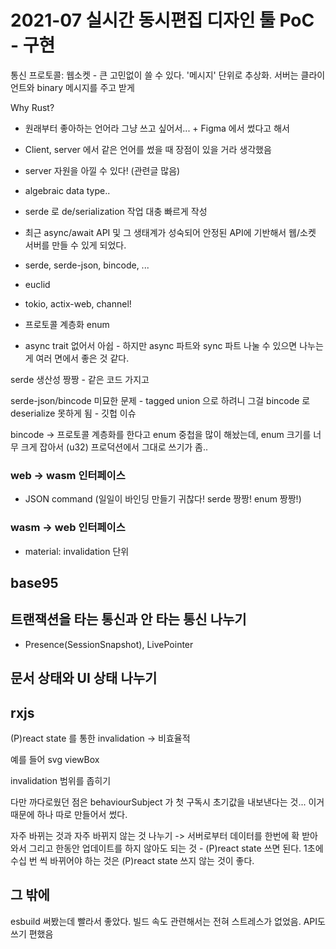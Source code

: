 # 2021-07 실시간 동시편집 디자인 툴 PoC - 구현

통신 프로토콜: 웹소켓 - 큰 고민없이 쓸 수 있다. '메시지' 단위로 추상화. 서버는 클라이언트와 binary 메시지를 주고 받게

Why Rust?

- 원래부터 좋아하는 언어라 그냥 쓰고 싶어서... + Figma 에서 썼다고 해서
- Client, server 에서 같은 언어를 썼을 때 장점이 있을 거라 생각했음
- server 자원을 아낄 수 있다! (관련글 많음)
- algebraic data type..
- serde 로 de/serialization 작업 대충 빠르게 작성
- 최근 async/await API 및 그 생태계가 성숙되어 안정된 API에 기반해서 웹/소켓 서버를 만들 수 있게 되었다.


- serde, serde-json, bincode, ...
- euclid
- tokio, actix-web, channel!
- 프로토콜 계층화 enum
- async trait 없어서 아쉽 - 하지만 async 파트와 sync 파트 나눌 수 있으면 나누는게 여러 면에서 좋은 것 같다.

serde 생산성 짱짱 - 같은 코드 가지고 

serde-json/bincode 미묘한 문제 - tagged union 으로 하려니 그걸 bincode 로 deserialize 못하게 됨 - 깃헙 이슈

bincode -> 프로토콜 계층화를 한다고 enum 중첩을 많이 해놨는데, enum 크기를 너무 크게 잡아서 (u32) 프로덕션에서 그대로 쓰기가 좀..

### web -> wasm 인터페이스

- JSON command (일일이 바인딩 만들기 귀찮다! serde 짱짱! enum 짱짱!)

### wasm -> web 인터페이스

- material: invalidation 단위

## base95

## 트랜잭션을 타는 통신과 안 타는 통신 나누기

- Presence(SessionSnapshot), LivePointer

## 문서 상태와 UI 상태 나누기

## rxjs

(P)react state 를 통한 invalidation -> 비효율적

예를 들어 svg viewBox

invalidation 범위를 좁히기

다만 까다로웠던 점은 behaviourSubject 가 첫 구독시 초기값을 내보낸다는 것... 이거 때문에 하나 따로 만들어서 썼다. 

자주 바뀌는 것과 자주 바뀌지 않는 것 나누기 -> 서버로부터 데이터를 한번에 확 받아와서 그리고 한동안 업데이트를 하지 않아도 되는 것 - (P)react state 쓰면 된다. 1초에 수십 번 씩 바뀌어야 하는 것은 (P)react state 쓰지 않는 것이 좋다.

## 그 밖에

esbuild 써봤는데 빨라서 좋았다. 빌드 속도 관련해서는 전혀 스트레스가 없었음. API도 쓰기 편했음